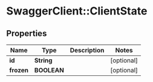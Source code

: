 # SwaggerClient::ClientState

## Properties
Name | Type | Description | Notes
------------ | ------------- | ------------- | -------------
**id** | **String** |  | [optional] 
**frozen** | **BOOLEAN** |  | [optional] 


